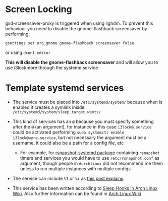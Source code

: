 # Screen Locking
gsd-screensaver-proxy is triggered when using lighdm. To prevent this behaviour you need to disable the gnome-flashback screensaver by performing:

`gsettings set org.gnome.gnome-flashback screensaver false`

or using `dconf-editor`

**This will disable the gnome-flashback screensaver** and will allow you to use i3lockmore through the systemd service

# Template systemd services

- The service must be placed into `/etc/systemd/system/` because when is enabled it creates a symlink inside `/etc/systemd/system/sleep.target.wants/`

- This kind of services has an `@` because you must specify something after the `@` (an argument), for instance in this case `i3lock@.service` could be activated performing `sudo systemctl enable i3lock@wyre.service`, but not necessary the argument must be a username, it could also be a path for a config file, etc 
  - For example, for [rsnapshot-systemd package](https://aur.archlinux.org/packages/rsnapshot-systemd) containing `rsnapshot` timers and services you would have to use `/etc/rsnapshot.conf` as argument, though people in `#archlinux` did not recommend me them unless to run multiple instances with multiple configs
</p>

- The service can include `%I` or `%i` as [this post explains](https://superuser.com/questions/393423/the-symbol-and-systemctl-and-vsftpd).

- This service has been written according to [Sleep Hooks in Arch Linux Wiki](https://wiki.archlinux.org/index.php/Power_management#Sleep_hooks). Also further information can be found in [Arch Linux Wiki](https://wiki.archlinux.org/index.php/Power_management)

